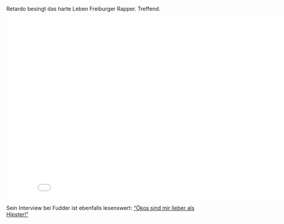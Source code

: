 <html><body><p>Retardo besingt das harte Leben Freiburger Rapper. Treffend.

<div class="embed-responsive embed-responsive-16by9">

<iframe width="853" height="480" src="//www.youtube-nocookie.com/embed/0A4pbUHIkEE" frameborder="0" allowfullscreen></iframe>

</div>

Sein Interview bei Fudder ist ebenfalls lesenswert: <a href="http://fudder.de/artikel/2014/03/13/oekos-sind-mir-lieber-als-hipster-interview-mit-dem-rapper-retardo-zu-seinem-musikvideo-freiburge/">“Ökos sind mir lieber als Hipster!”</a></p></body></html>
